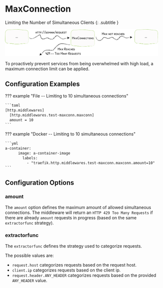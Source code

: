 # MaxConnection

Limiting the Number of Simultaneous Clients
{: .subtitle }

![MaxConnection](../assets/img/middleware/maxconnection.png)

To proactively prevent services from being overwhelmed with high load, a maximum connection limit can be applied.

## Configuration Examples

??? example "File -- Limiting to 10 simultaneous connections"

    ```toml
    [http.middlewares]
      [http.middlewares.test-maxconn.maxconn]
      amount = 10 
    ```

??? example "Docker -- Limiting to 10 simultaneous connections"

    ```yml
    a-container:
          image: a-container-image 
            labels:
              - "traefik.http.middlewares.test-maxconn.maxconn.amount=10"
    ```

## Configuration Options

### amount

The `amount` option defines the maximum amount of allowed simultaneous connections.
The middleware will return an `HTTP 429 Too Many Requests` if there are already `amount` requests in progress (based on the same `extractorfunc` strategy).

### extractorfunc

The `extractorfunc` defines the strategy used to categorize requests.

The possible values are:

- `request.host` categorizes requests based on the request host.
- `client.ip` categorizes requests based on the client ip.
- `request.header.ANY_HEADER` categorizes requests based on the provided `ANY_HEADER` value.
